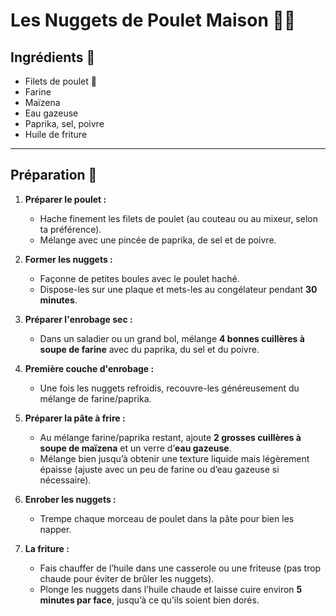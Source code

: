 # Les Nuggets de Poulet Maison 🐔✨

## Ingrédients 📝
- Filets de poulet 🐔  
- Farine  
- Maïzena  
- Eau gazeuse  
- Paprika, sel, poivre  
- Huile de friture  

---

## Préparation 📝

1. **Préparer le poulet :**  
   - Hache finement les filets de poulet (au couteau ou au mixeur, selon ta préférence).  
   - Mélange avec une pincée de paprika, de sel et de poivre.  

2. **Former les nuggets :**  
   - Façonne de petites boules avec le poulet haché.  
   - Dispose-les sur une plaque et mets-les au congélateur pendant **30 minutes**.  

3. **Préparer l'enrobage sec :**  
   - Dans un saladier ou un grand bol, mélange **4 bonnes cuillères à soupe de farine** avec du paprika, du sel et du poivre.  

4. **Première couche d'enrobage :**  
   - Une fois les nuggets refroidis, recouvre-les généreusement du mélange de farine/paprika.  

5. **Préparer la pâte à frire :**  
   - Au mélange farine/paprika restant, ajoute **2 grosses cuillères à soupe de maïzena** et un verre d’**eau gazeuse**.  
   - Mélange bien jusqu’à obtenir une texture liquide mais légèrement épaisse (ajuste avec un peu de farine ou d’eau gazeuse si nécessaire).  

6. **Enrober les nuggets :**  
   - Trempe chaque morceau de poulet dans la pâte pour bien les napper.  

7. **La friture :**  
   - Fais chauffer de l’huile dans une casserole ou une friteuse (pas trop chaude pour éviter de brûler les nuggets).  
   - Plonge les nuggets dans l’huile chaude et laisse cuire environ **5 minutes par face**, jusqu’à ce qu’ils soient bien dorés.  
